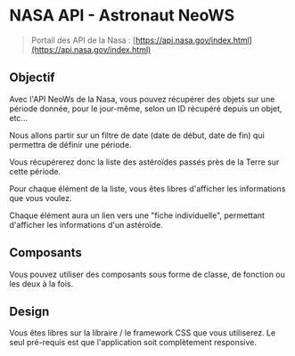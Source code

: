 # NASA API - Astronaut NeoWS

>Portail des API de la Nasa : [https://api.nasa.gov/index.html](https://api.nasa.gov/index.html)

## Objectif

Avec l'API NeoWs de la Nasa, vous pouvez récupérer des objets sur une période donnée, pour le jour-même, selon un ID récupéré depuis un objet, etc...

Nous allons partir sur un filtre de date (date de début, date de fin) qui permettra de définir une période.

Vous récupérerez donc la liste des astéroïdes passés près de la Terre sur cette période.

Pour chaque élément de la liste, vous êtes libres d'afficher les informations que vous voulez.

Chaque élément aura un lien vers une "fiche individuelle", permettant d'afficher les informations d'un astéroïde.

## Composants

Vous pouvez utiliser des composants sous forme de classe, de fonction ou les deux à la fois.

## Design

Vous êtes libres sur la libraire / le framework CSS que vous utiliserez. Le seul pré-requis est que l'application soit complètement responsive.


